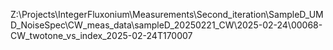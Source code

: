 Z:\Projects\IntegerFluxonium\Measurements\Second_iteration\SampleD_UMD_NoiseSpec\CW_meas_data\sampleD_20250221_CW\2025-02-24\00068-CW_twotone_vs_index_2025-02-24T170007